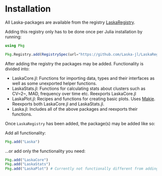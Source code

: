 # Installation

All Laska-packages are available from the registry
[LaskaRegistry](https://github.com/Laska-jl/LaskaRegistry).

Adding this registry only has to be done once per Julia installation by running:

```julia
using Pkg

Pkg.Registry.add(RegistrySpec(url="https://github.com/Laska-jl/LaskaRegistry.git"))
```

After adding the registry the packages may be added. Functionality is divided into:

- LaskaCore.jl: Functions for importing data, types and their interfaces as well as some unexported helper functions.
- LaskaStats.jl: Functions for calculating stats about clusters such as CV~2~, MAD, frequency over time etc. Reexports LaskaCore.jl
- LaskaPlot.jl: Recipes and functions for creating basic plots. Uses [Makie](https://docs.makie.org/stable/). Reexports both LaskaCore.jl and LaskaStats.jl.
- Laska.jl: Includes all of the above packages and reexports their functions.

Once `LaskaRegistry` has been added, the package(s) may be added like so:

Add all functionality:

```julia
Pkg.add("Laska")
```

...or add only the functionality you need:

```julia
Pkg.add("LaskaCore")
Pkg.add("LaskaStats")
Pkg.add("LaskaPlot") # Currently not functionally different from adding Laska.
```
